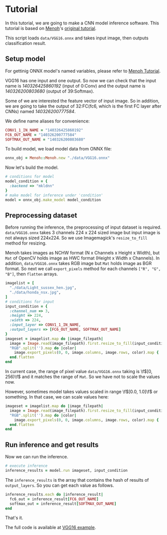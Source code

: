 # Tutorial

In this tutorial, we are going to make a CNN model inference software.
This tutorial is based on [Menoh](https://github.com/pfnet-research/menoh)'s [original tutorial](https://github.com/pfnet-research/menoh/blob/master/docs/tutorial.md).

This script loads `data/VGG16.onnx` and takes input image, then outputs classification result.

## Setup model

For gettinig ONNX model's named variables, please refer to [Menoh Tutorial](https://github.com/pfnet-research/menoh/blob/master/docs/tutorial.md).

VGG16 has one input and one output. So now we can check that the input name is *140326425860192* (input of 0:Conv) and the output name is *140326200803680* (output of 39:Softmax).

Some of we are interested the feature vector of input image. So in addition, we are going to take the output of 32:FC(fc6, which is the first FC layer after CNNs) named *140326200777584*.

We define name aliases for convenience:

```ruby
CONV1_1_IN_NAME = "140326425860192"
FC6_OUT_NAME = "140326200777584"
SOFTMAX_OUT_NAME = "140326200803680"
```

To build model, we load model data from ONNX file:

```ruby
onnx_obj = Menoh::Menoh.new "./data/VGG16.onnx"
```

Now let's build the model.

```ruby
# conditions for model
model_condition = {
  :backend => "mkldnn"
}
# make model for inference under 'condition'
model = onnx_obj.make_model model_condition
```

## Preprocessing dataset

Before running the inference, the preprocessing of input dataset is required. `data/VGG16.onnx` takes 3 channels 224 x 224 sized image but input image is not always sized 224x224. So we use Imagemagick's `resize_to_fill` method for resizing.

Menoh takes images as NCHW format (N x Channels x Height x Width), but `Mat` of OpenCV holds image as HWC format (Height x Width x Channels). In addition, `data/VGG16.onnx` takes RGB image but `Mat` holds image as BGR format. So next we call `export_pixels` method for each channels `["R", "G", "B"]`, then `flatten` arrays.

```ruby
imagelist = [
  "./data/Light_sussex_hen.jpg",
  "./data/honda_nsx.jpg",
]
# conditions for input
input_condition = {
  :channel_num => 3,
  :height => 224,
  :width => 224,
  :input_layer => CONV1_1_IN_NAME,
  :output_layers => [FC6_OUT_NAME, SOFTMAX_OUT_NAME]
}
imageset = imagelist.map do |image_filepath|
  image = Image.read(image_filepath).first.resize_to_fill(input_condition[:width], input_condition[:height])
  "RGB".split('').map do |color|
    image.export_pixels(0, 0, image.columns, image.rows, color).map { |pix| pix/256 }
  end.flatten
end
```

In current case, the range of pixel value `data/VGG16.onnx` taking is \f$[0, 256)\f$ and it matches the range of `Mat`. So we have not to scale the values now.

However, sometimes model takes values scaled in range \f$[0.0, 1.0]\f$ or something. In that case, we can scale values here:

```ruby
imageset = imagelist.map do |image_filepath|
  image = Image.read(image_filepath).first.resize_to_fill(input_condition[:width], input_condition[:height])
  "RGB".split('').map do |color|
    image.export_pixels(0, 0, image.columns, image.rows, color).map { |pix| pix/65536 }
  end.flatten
end
```

## Run inference and get results

Now we can run the inference.

```ruby
# execute inference
inference_results = model.run imageset, input_condition
```

The `inference_results` is the array that contains the hash of results of `output_layers`. So you can get each value as follows.

```ruby
inference_results.each do |inference_result|
  fc6_out = inference_result[FC6_OUT_NAME]
  softmax_out = inference_result[SOFTMAX_OUT_NAME]
end
```

That's it.

The full code is available at [VGG16 example](https://github.com/pfnet-research/menoh-ruby/blob/master/example/example_vgg16.rb).
